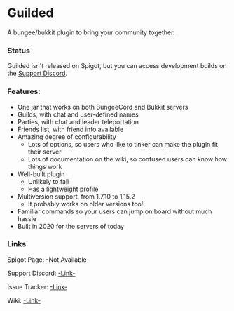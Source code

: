 # Guilded
A bungee/bukkit plugin to bring your community together.

### Status
Guilded isn't released on Spigot, but you can access development builds on the [Support Discord](https://discord.gg/69NWW6A).

### Features:
- One jar that works on both BungeeCord and Bukkit servers
- Guilds, with chat and user-defined names
- Parties, with chat and leader teleportation
- Friends list, with friend info available
- Amazing degree of configurability
  - Lots of options, so users who like to tinker can make the plugin fit their server
  - Lots of documentation on the wiki, so confused users can know how things work
- Well-built plugin
  - Unlikely to fail
  - Has a lightweight profile
- Multiversion support, from 1.7.10 to 1.15.2
   - It probably works on older versions too!
- Familiar commands so your users can jump on board without much hassle
- Built in 2020 for the servers of today

### Links
Spigot Page: -Not Available-

Support Discord: [-Link-](https://discord.gg/69NWW6A)

Issue Tracker: [-Link-](https://github.com/lokka30/Guilded/issues)

Wiki: [-Link-](https://github.com/lokka30/Guilded/wiki)
